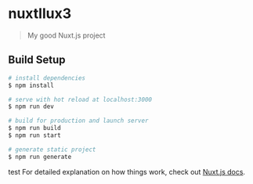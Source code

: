 # nuxtllux3
> My good Nuxt.js project

## Build Setup

``` bash
# install dependencies
$ npm install

# serve with hot reload at localhost:3000
$ npm run dev

# build for production and launch server
$ npm run build
$ npm run start

# generate static project
$ npm run generate
```
test 
For detailed explanation on how things work, check out [Nuxt.js docs](https://nuxtjs.org).
